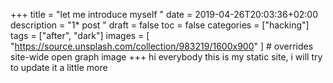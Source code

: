+++
title = "let me introduce myself "
date = 2019-04-26T20:03:36+02:00
description = "1* post "
draft = false
toc = false
categories = ["hacking"]
tags = ["after", "dark"]
images = [
  "https://source.unsplash.com/collection/983219/1600x900"
] # overrides site-wide open graph image
+++
hi everybody this is my static site, i will try to update it a little more




